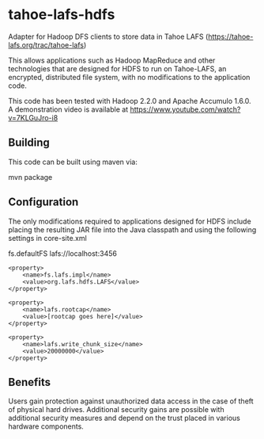 tahoe-lafs-hdfs
===============

Adapter for Hadoop DFS clients to store data in Tahoe LAFS (https://tahoe-lafs.org/trac/tahoe-lafs)

This allows applications such as Hadoop MapReduce and other technologies that are designed for HDFS to run on Tahoe-LAFS, an encrypted, distributed file system, with no modifications to the application code.

This code has been tested with Hadoop 2.2.0 and Apache Accumulo 1.6.0. A demonstration video is available at https://www.youtube.com/watch?v=7KLGuJro-i8

Building
--------
This code can be built using maven via:

  
  mvn package
  

Configuration
-------------
The only modifications required to applications designed for HDFS include placing the resulting JAR file into the Java classpath and using the following settings in core-site.xml

  <property>
    <name>fs.defaultFS</name>
    <value>lafs://localhost:3456</value>
  </property> 
  
	<property>
		<name>fs.lafs.impl</name>
		<value>org.lafs.hdfs.LAFS</value>
	</property>
	
	<property>
		<name>lafs.rootcap</name>
		<value>[rootcap goes here]</value>
	</property>
	
	<property>
		<name>lafs.write_chunk_size</name>
		<value>20000000</value>
	</property>


Benefits
--------
Users gain protection against unauthorized data access in the case of theft of physical hard drives. Additional security gains are possible with additional security measures and depend on the trust placed in various hardware components.

